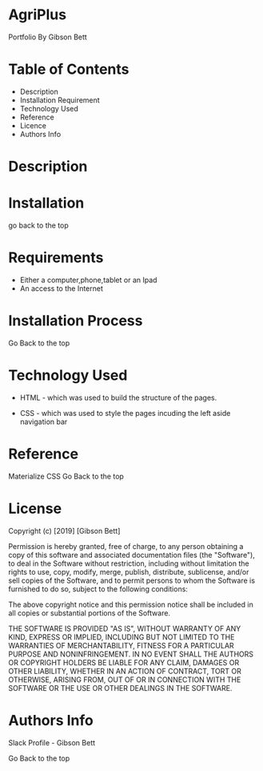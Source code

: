 # AgriPlus


Portfolio
By Gibson Bett

# Table of Contents
- Description
- Installation Requirement
- Technology Used
- Reference
- Licence
- Authors Info

# Description

# Installation
go back to the top

# Requirements
- Either a computer,phone,tablet or an Ipad
- An access to the Internet

# Installation Process
Go Back to the top

# Technology Used
- HTML - which was used to build the structure of the pages.

- CSS - which was used to style the pages incuding the left aside navigation bar

# Reference
Materialize CSS Go Back to the top

# License
Copyright (c) [2019] [Gibson Bett]

Permission is hereby granted, free of charge, to any person obtaining a copy of this software and associated documentation files (the "Software"), to deal in the Software without restriction, including without limitation the rights to use, copy, modify, merge, publish, distribute, sublicense, and/or sell copies of the Software, and to permit persons to whom the Software is furnished to do so, subject to the following conditions:

The above copyright notice and this permission notice shall be included in all copies or substantial portions of the Software.

THE SOFTWARE IS PROVIDED "AS IS", WITHOUT WARRANTY OF ANY KIND, EXPRESS OR IMPLIED, INCLUDING BUT NOT LIMITED TO THE WARRANTIES OF MERCHANTABILITY, FITNESS FOR A PARTICULAR PURPOSE AND NONINFRINGEMENT. IN NO EVENT SHALL THE AUTHORS OR COPYRIGHT HOLDERS BE LIABLE FOR ANY CLAIM, DAMAGES OR OTHER LIABILITY, WHETHER IN AN ACTION OF CONTRACT, TORT OR OTHERWISE, ARISING FROM, OUT OF OR IN CONNECTION WITH THE SOFTWARE OR THE USE OR OTHER DEALINGS IN THE SOFTWARE.

# Authors Info
Slack Profile - Gibson Bett

Go Back to the top
